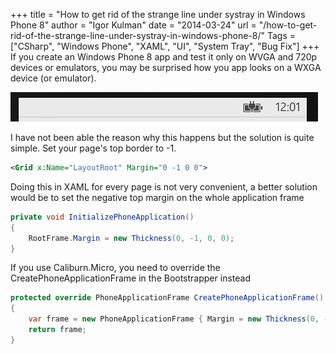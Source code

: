 +++
title = "How to get rid of the strange line under systray in Windows Phone 8"
author = "Igor Kulman"
date = "2014-03-24"
url = "/how-to-get-rid-of-the-strange-line-under-systray-in-windows-phone-8/"
Tags = ["CSharp", "Windows Phone", "XAML", "UI", "System Tray", "Bug Fix"]
+++
If you create an Windows Phone 8 app and test it only on WVGA and 720p devices or emulators, you may be surprised how you app looks on a WXGA device (or emulator).

![1px bug](line.png)

I have not been able the reason why this happens but the solution is quite simple. Set your page's top border to -1.

<!--more-->

```xml
<Grid x:Name="LayoutRoot" Margin="0 -1 0 0">
```

Doing this in XAML for every page is not very convenient, a better solution would be to set the negative top margin on the whole application frame

```csharp
private void InitializePhoneApplication()
{
    RootFrame.Margin = new Thickness(0, -1, 0, 0);
}
```

If you use Caliburn.Micro, you need to override the CreatePhoneApplicationFrame in the Bootstrapper instead

```csharp
protected override PhoneApplicationFrame CreatePhoneApplicationFrame()
{
    var frame = new PhoneApplicationFrame { Margin = new Thickness(0, -1, 0, 0) };
    return frame;
}
```

 [1]: http://blog.kulman.sk/wp-content/uploads/2014/03/line.png
